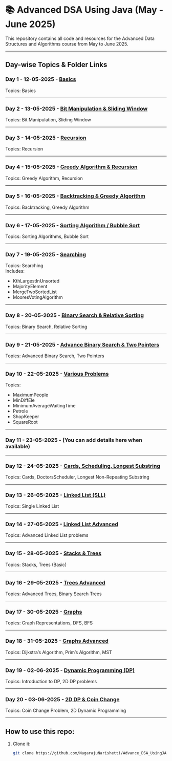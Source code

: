 # 📚 Advanced DSA Using Java (May - June 2025)

This repository contains all code and resources for the Advanced Data Structures and Algorithms course from May to June 2025.

---

## Day-wise Topics & Folder Links

### Day 1 - 12-05-2025 - [Basics](https://github.com/NagarajuNarishetti/Advance_DSA_UsingJAVA_T-P_May_2025/tree/main/Day_01_12_05_2025)  
Topics: Basics

---

### Day 2 - 13-05-2025 - [Bit Manipulation & Sliding Window](https://github.com/NagarajuNarishetti/Advance_DSA_UsingJAVA_T-P_May_2025/tree/main/Day_02_13_05_2025)  
Topics: Bit Manipulation, Sliding Window

---

### Day 3 - 14-05-2025 - [Recursion](https://github.com/NagarajuNarishetti/Advance_DSA_UsingJAVA_T-P_May_2025/tree/main/Day_03_14_05_2025/Recursion)  
Topics: Recursion

---

### Day 4 - 15-05-2025 - [Greedy Algorithm & Recursion](https://github.com/NagarajuNarishetti/Advance_DSA_UsingJAVA_T-P_May_2025/tree/main/Day_04_15_05_2025)  
Topics: Greedy Algorithm, Recursion

---

### Day 5 - 16-05-2025 - [Backtracking & Greedy Algorithm](https://github.com/NagarajuNarishetti/Advance_DSA_UsingJAVA_T-P_May_2025/tree/main/Day_05_16_05_2025)  
Topics: Backtracking, Greedy Algorithm

---

### Day 6 - 17-05-2025 - [Sorting Algorithm / Bubble Sort](https://github.com/NagarajuNarishetti/Advance_DSA_UsingJAVA_T-P_May_2025/tree/main/Day_06_17_05_2025)  
Topics: Sorting Algorithms, Bubble Sort

---

### Day 7 - 19-05-2025 - [Searching](https://github.com/NagarajuNarishetti/Advance_DSA_UsingJAVA_T-P_May_2025/tree/main/Day_07_19_05_2025)  
Topics: Searching  
Includes:  
- KthLargestInUnsorted  
- MajorityElement  
- MergeTwoSortedList  
- MooresVotingAlgorithm

---

### Day 8 - 20-05-2025 - [Binary Search & Relative Sorting](https://github.com/NagarajuNarishetti/Advance_DSA_UsingJAVA_T-P_May_2025/tree/main/Day_08_20_05_2025)  
Topics: Binary Search, Relative Sorting

---

### Day 9 - 21-05-2025 - [Advance Binary Search & Two Pointers](https://github.com/NagarajuNarishetti/Advance_DSA_UsingJAVA_T-P_May_2025/tree/main/Day_09_21_05_2025)  
Topics: Advanced Binary Search, Two Pointers

---

### Day 10 - 22-05-2025 - [Various Problems](https://github.com/NagarajuNarishetti/Advance_DSA_UsingJAVA_T-P_May_2025/tree/main/Day_10_22_05_2025)  
Topics:  
- MaximumPeople  
- MinDiffEle  
- MinimumAverageWaitingTime  
- Petrole  
- ShopKeeper  
- SquareRoot

---

### Day 11 - 23-05-2025 - (You can add details here when available)

---

### Day 12 - 24-05-2025 - [Cards, Scheduling, Longest Substring](https://github.com/NagarajuNarishetti/Advance_DSA_UsingJAVA_T-P_May_2025/tree/main/Day_12_24_05_2025)  
Topics: Cards, DoctorsScheduler, Longest Non-Repeating Substring

---

### Day 13 - 26-05-2025 - [Linked List (SLL)](https://github.com/NagarajuNarishetti/Advance_DSA_UsingJAVA_T-P_May_2025/tree/main/Day_13_26_05_2025/LinkedList/SLL)  
Topics: Single Linked List

---

### Day 14 - 27-05-2025 - [Linked List Advanced](https://github.com/NagarajuNarishetti/Advance_DSA_UsingJAVA_T-P_May_2025/tree/main/Day_14_27_05_2025/LinkedList)  
Topics: Advanced Linked List problems

---

### Day 15 - 28-05-2025 - [Stacks & Trees](https://github.com/NagarajuNarishetti/Advance_DSA_UsingJAVA_T-P_May_2025/tree/main/Day_15_28_05_2025)  
Topics: Stacks, Trees (Basic)

---

### Day 16 - 29-05-2025 - [Trees Advanced](https://github.com/NagarajuNarishetti/Advance_DSA_UsingJAVA_T-P_May_2025/tree/main/Day_16_29_05_2025/Trees)  
Topics: Advanced Trees, Binary Search Trees

---

### Day 17 - 30-05-2025 - [Graphs](https://github.com/NagarajuNarishetti/Advance_DSA_UsingJAVA_T-P_May_2025/tree/main/Day_17_30_05_2025/Graphs)  
Topics: Graph Representations, DFS, BFS

---

### Day 18 - 31-05-2025 - [Graphs Advanced](https://github.com/NagarajuNarishetti/Advance_DSA_UsingJAVA_T-P_May_2025/tree/main/Day_18_31_05_2025/Graphs)  
Topics: Dijkstra’s Algorithm, Prim’s Algorithm, MST

---

### Day 19 - 02-06-2025 - [Dynamic Programming (DP)](https://github.com/NagarajuNarishetti/Advance_DSA_UsingJAVA_T-P_May_2025/tree/main/Day_19_02_06_2025)  
Topics: Introduction to DP, 2D DP problems

---

### Day 20 - 03-06-2025 - [2D DP & Coin Change](https://github.com/NagarajuNarishetti/Advance_DSA_UsingJAVA_T-P_May_2025/tree/main/Day_20_03_06_2025/2D_DP)  
Topics: Coin Change Problem, 2D Dynamic Programming

---

## How to use this repo:

1. Clone it:
   ```bash
   git clone https://github.com/NagarajuNarishetti/Advance_DSA_UsingJAVA_T-P_May_2025.git
